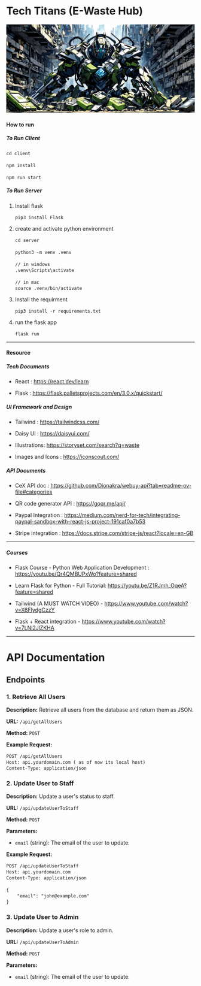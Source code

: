 # Tech Titans (E-Waste Hub)

![Image](./image.png)

#### How to run

##### To Run Client

    cd client

    npm install

    npm run start

##### To Run Server

1.  Install flask

    ```
    pip3 install Flask

    ```

2.  create and activate python environment

    ```
    cd server

    python3 -m venv .venv

    // in windows
    .venv\Scripts\activate

    // in mac
    source .venv/bin/activate
    ```

4.  Install the requirment 
    ```
    pip3 install -r requirements.txt
    ```
3.  run the flask app

    ```
    flask run
    ```

---

#### Resource

##### Tech Documents

- React : https://react.dev/learn

- Flask : https://flask.palletsprojects.com/en/3.0.x/quickstart/

##### UI Framework and Design

- Tailwind : https://tailwindcss.com/

- Daisy UI : https://daisyui.com/

- Illustrations: https://storyset.com/search?q=waste

- Images and Icons : https://iconscout.com/

##### API Documents

- CeX API doc : https://github.com/Dionakra/webuy-api?tab=readme-ov-file#categories

- QR code generator API : https://goqr.me/api/

- Paypal Integration : https://medium.com/nerd-for-tech/integrating-paypal-sandbox-with-react-js-project-191caf0a7b53

- Stripe integration : https://docs.stripe.com/stripe-js/react?locale=en-GB

---

##### Courses

- Flask Course - Python Web Application Development : https://youtu.be/Qr4QMBUPxWo?feature=shared

- Learn Flask for Python - Full Tutorial: https://youtu.be/Z1RJmh_OqeA?feature=shared

- Tailwind (A MUST WATCH VIDEO) - https://www.youtube.com/watch?v=X6FIydgCzzY

- Flask + React integration - https://www.youtube.com/watch?v=7LNl2JlZKHA


---

# API Documentation

## Endpoints

### 1. Retrieve All Users
**Description:** Retrieve all users from the database and return them as JSON.

**URL:** `/api/getAllUsers`

**Method:** `POST`

**Example Request:**
```http
POST /api/getAllUsers
Host: api.yourdomain.com ( as of now its local host)
Content-Type: application/json
```


### 2. Update User to Staff
**Description:** Update a user's status to staff.

**URL:** `/api/updateUserToStaff`

**Method:** `POST`

**Parameters:**
- `email` (string): The email of the user to update.

**Example Request:**
```http
POST /api/updateUserToStaff
Host: api.yourdomain.com
Content-Type: application/json

{
    "email": "john@example.com"
}
```


### 3. Update User to Admin
**Description:** Update a user's role to admin.

**URL:** `/api/updateUserToAdmin`

**Method:** `POST`

**Parameters:**
- `email` (string): The email of the user to update.
